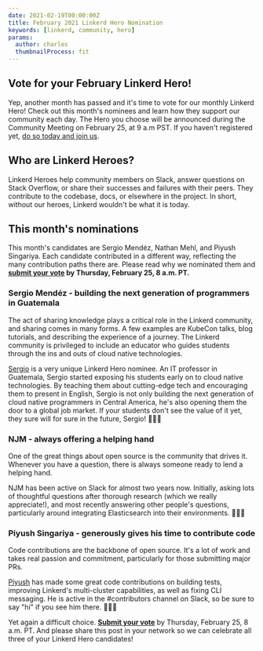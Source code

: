 ```yaml
---
date: 2021-02-19T00:00:00Z
title: February 2021 Linkerd Hero Nomination
keywords: [linkerd, community, hero]
params:
  author: charles
  thumbnailProcess: fit
---
```


## Vote for your February Linkerd Hero!

Yep, another month has passed and it's time to vote for our monthly Linkerd Hero! Check out this month's nominees and learn how they support our community each day. The Hero you choose will be announced during the Community Meeting on February 25, at 9 a.m PST. If you haven't registered yet, [do so today and join us](https://community.cncf.io/events/details/cncf-linkerd-online-community-meetup-presents-february-linkerd-online-community-meetup/#/).

## Who are Linkerd Heroes?

Linkerd Heroes help community members on Slack, answer questions on Stack Overflow, or share their successes and failures with their peers. They contribute to the codebase, docs, or elsewhere in the project. In short, without our heroes, Linkerd wouldn't be what it is today.

## This month's nominations

This month's candidates are Sergio Mendéz, Nathan Mehl, and Piyush Singariya. Each candidate contributed in a different way, reflecting the many contribution paths there are. Please read why we nominated them and **[submit your vote](https://forms.gle/RfzWPWQ5MR9Cajb37) by Thursday, February 25, 8 a.m. PT.**

### Sergio Mendéz - building the next generation of programmers in Guatemala

The act of sharing knowledge plays a critical role in the Linkerd community, and sharing comes in many forms. A few examples are KubeCon talks, blog tutorials, and describing the experience of a journey. The Linkerd community is privileged to include an educator who guides students through the ins and outs of cloud native technologies.

[Sergio](https://www.linkedin.com/in/sergioarmgpl/) is a very unique Linkerd Hero nominee. An IT professor in Guatemala, Sergio started exposing his students early on to cloud native technologies. By teaching them about cutting-edge tech and encouraging them to present in English, Sergio is not only building the next generation of cloud native programmers in Central America, he's also opening them the door to a global job market. If your students don't see the value of it yet, they sure will for sure in the future, Sergio! 👏👏👏

### NJM - always offering a helping hand

One of the great things about open source is the community that drives it. Whenever you have a question, there is always someone ready to lend a helping hand.

NJM has been active on Slack for almost two years now. Initially, asking lots of thoughtful questions after thorough research (which we really appreciate!), and most recently answering other people's questions, particularly around integrating Elasticsearch into their environments. 👏👏👏

### Piyush Singariya - generously gives his time to contribute code

Code contributions are the backbone of open source. It's a lot of work and takes real passion and commitment, particularly for those submitting major PRs.

[Piyush](https://www.linkedin.com/in/piyushsingariya/) has made some great code contributions on building tests, improving Linkerd's multi-cluster capabilities, as well as fixing CLI messaging. He is active in the #contributors channel on Slack, so be sure to say "hi" if you see him there. 👏👏👏

Yet again a difficult choice. **[Submit your vote](https://forms.gle/RfzWPWQ5MR9Cajb37)** by Thursday, February 25, 8 a.m. PT. And please share this post in your network so we can celebrate all three of your Linkerd Hero candidates!
